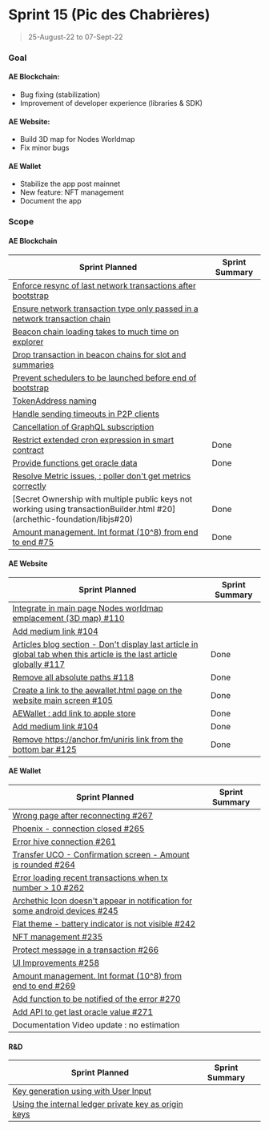 # Sprint 15 (Pic des Chabrières)

> 25-August-22 to 07-Sept-22

### Goal

#### AE Blockchain:
- Bug fixing (stabilization)
- Improvement of developer experience (libraries & SDK)

#### AE Website: 
- Build 3D map for Nodes Worldmap
- Fix minor bugs

#### AE Wallet
- Stabilize the app post mainnet
- New feature: NFT management
- Document the app

### Scope

#### AE Blockchain
Sprint Planned | Sprint Summary
------------- | -------------
[Enforce resync of last network transactions after bootstrap](archethic-foundation/archethic-node#508) |
[Ensure network transaction type only passed in a network transaction chain](archethic-foundation/archethic-node#423)  |
[Beacon chain loading takes to much time on explorer](archethic-foundation/archethic-node#458) |
[Drop transaction in beacon chains for slot and summaries](archethic-foundation/archethic-node#523) |
[Prevent schedulers to be launched before end of bootstrap](archethic-foundation/archethic-node#543) |
[TokenAddress naming](archethic-foundation/archethic-node#525) |
[Handle sending timeouts in P2P clients](archethic-foundation/archethic-node#510) |
[Cancellation of GraphQL subscription](archethic-foundation/libjs#67) |
[Restrict extended cron expression in smart contract](archethic-foundation/archethic-node#540) | Done
[Provide functions get oracle data](archethic-foundation/libjs#72) | Done
[Resolve Metric issues, : poller don't get metrics correctly](archethic-foundation/archethic-node#455) |
[Secret Ownership with multiple public keys not working using transactionBuilder.html #20] (archethic-foundation/libjs#20) | Done
[Amount management. Int format (10^8) from end to end #75](archethic-foundation/libjs#75) | Done

#### AE Website
Sprint Planned | Sprint Summary
------------- | -------------
[Integrate in main page Nodes worldmap emplacement (3D map) #110](https://github.com/archethic-foundation/archethic-website/issues/110)| 
[Add medium link #104](https://github.com/archethic-foundation/archethic-website/issues/104)| 
[Articles blog section - Don't display last article in global tab when this article is the last article globally #117](https://github.com/archethic-foundation/archethic-website/issues/117) | Done
[Remove all absolute paths #118](https://github.com/archethic-foundation/archethic-website/issues/118) | Done
[Create a link to the aewallet.html page on the website main screen #105](https://github.com/archethic-foundation/archethic-website/issues/105)| Done
[AEWallet : add link to apple store](https://github.com/archethic-foundation/archethic-website/issues/128)| Done
[Add medium link #104](https://github.com/archethic-foundation/archethic-website/issues/104)| Done
[Remove https://anchor.fm/uniris link from the bottom bar #125](https://github.com/archethic-foundation/archethic-website/issues/125)| Done



#### AE Wallet
Sprint Planned | Sprint Summary
------------- | -------------
[Wrong page after reconnecting #267](https://github.com/archethic-foundation/archethic-wallet/issues/267)| 
[Phoenix - connection closed #265](https://github.com/archethic-foundation/archethic-wallet/issues/265)|
[Error hive connection #261](https://github.com/archethic-foundation/archethic-wallet/issues/261)|
[Transfer UCO - Confirmation screen - Amount is rounded #264](https://github.com/archethic-foundation/archethic-wallet/issues/264)|
[Error loading recent transactions when tx number > 10 #262](https://github.com/archethic-foundation/archethic-wallet/issues/262)|
[Archethic Icon doesn't appear in notification for some android devices #245](https://github.com/archethic-foundation/archethic-wallet/issues/245)|
[Flat theme - battery indicator is not visible #242](https://github.com/archethic-foundation/archethic-wallet/issues/242)|
[NFT management #235](https://github.com/archethic-foundation/archethic-wallet/issues/235)|
[Protect message in a transaction #266](https://github.com/archethic-foundation/archethic-wallet/issues/266)|
[UI Improvements #258](https://github.com/archethic-foundation/archethic-wallet/issues/258)|
[Amount management. Int format (10^8) from end to end #269](https://github.com/archethic-foundation/archethic-wallet/issues/269)|
[Add function to be notified of the error #270](https://github.com/archethic-foundation/archethic-wallet/issues/270)|
[Add API to get last oracle value #271](https://github.com/archethic-foundation/archethic-wallet/issues/271)|
Documentation Video update : no estimation|

#### R&D
Sprint Planned | Sprint Summary
------------- | -------------
[Key generation using with User Input](archethic-foundation/biometrics#49) |
[Using the internal ledger private key as origin keys](archethic-foundation/archethic-ledger#36) |
